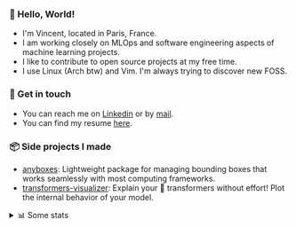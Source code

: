 ### 👋 Hello, World!

- I'm Vincent, located in Paris, France.
- I am working closely on MLOps and software engineering aspects of machine learning projects.
- I like to contribute to open source projects at my free time.
- I use Linux (Arch btw) and Vim. I'm always trying to discover new FOSS.

### 🔗 Get in touch

- You can reach me on [Linkedin](https://www.linkedin.com/in/vincent-duchauffour-3a9641155/) or by [mail](mailto:vincent.duchauffour@proton.me).
- You can find my resume [here](https://raw.githubusercontent.com/VDuchauffour/resume/main/resume.pdf).

### 📦 Side projects I made

- [anyboxes](https://github.com/VDuchauffour/anyboxes): Lightweight package for managing bounding boxes that works seamlessly with most computing frameworks.
- [transformers-visualizer](https://github.com/VDuchauffour/transformers-visualizer): Explain your 🤗 transformers without effort! Plot the internal behavior of your model. 

<details><summary>📊 Some stats</summary>  
  
<p align="center">
  <img alt="VDuchauffour's github stats" src="https://github-readme-stats.vercel.app/api?username=VDuchauffour&include_all_commits=true&show_icons=true&theme=react"/>
  <br />
  <img alt="VDuchauffour's streak stats" src="https://streak-stats.demolab.com?user=VDuchauffour&theme=react"/>
  <br />
  <img alt="VDuchauffour's language stats" src="https://github-readme-stats.vercel.app/api/top-langs/?username=VDuchauffour&count_private=true&include_all_commits=true&show_icons=true&layout=compact&theme=react"/>
  <!--   <br />
  <img alt="VDuchauffour's Wakatime stats" src="https://github-readme-stats.vercel.app/api/wakatime?username=VDuchauffour&theme=react"/> -->
</p>

#### 🧭 Wakatime stats
<!--START_SECTION:waka-->
![Code Time](http://img.shields.io/badge/Code%20Time-1%2C780%20hrs-blue)

![Lines of code](https://img.shields.io/badge/From%20Hello%20World%20I%27ve%20Written-3.4%20million%20lines%20of%20code-blue)

**🐱 My GitHub Data** 

> 📦 971.5 kB Used in GitHub's Storage 
 > 
> 🏆 450 Contributions in the Year 2024
 > 
> 🚫 Not Opted to Hire
 > 
> 📜 9 Public Repositories 
 > 
> 🔑 2 Private Repositories 
 > 
**I'm an Early 🐤** 

```text
🌞 Morning                322 commits         ██░░░░░░░░░░░░░░░░░░░░░░░   08.04 % 
🌆 Daytime                2128 commits        █████████████░░░░░░░░░░░░   53.13 % 
🌃 Evening                1185 commits        ███████░░░░░░░░░░░░░░░░░░   29.59 % 
🌙 Night                  370 commits         ██░░░░░░░░░░░░░░░░░░░░░░░   09.24 % 
```
📅 **I'm Most Productive on Monday** 

```text
Monday                   917 commits         ██████░░░░░░░░░░░░░░░░░░░   22.90 % 
Tuesday                  673 commits         ████░░░░░░░░░░░░░░░░░░░░░   16.80 % 
Wednesday                678 commits         ████░░░░░░░░░░░░░░░░░░░░░   16.93 % 
Thursday                 773 commits         █████░░░░░░░░░░░░░░░░░░░░   19.30 % 
Friday                   635 commits         ████░░░░░░░░░░░░░░░░░░░░░   15.86 % 
Saturday                 76 commits          ░░░░░░░░░░░░░░░░░░░░░░░░░   01.90 % 
Sunday                   253 commits         ██░░░░░░░░░░░░░░░░░░░░░░░   06.32 % 
```


📊 **This Week I Spent My Time On** 

```text
💬 Programming Languages: 
Python                   24 hrs 11 mins      █████████████████░░░░░░░░   66.03 % 
Other                    5 hrs 47 mins       ████░░░░░░░░░░░░░░░░░░░░░   15.82 % 
C++                      2 hrs 42 mins       ██░░░░░░░░░░░░░░░░░░░░░░░   07.37 % 
XML                      2 hrs 4 mins        █░░░░░░░░░░░░░░░░░░░░░░░░   05.66 % 
YAML                     33 mins             ░░░░░░░░░░░░░░░░░░░░░░░░░   01.53 % 
```


 Last Updated on 11/05/2024 00:38:06 UTC
<!--END_SECTION:waka-->
</details>
